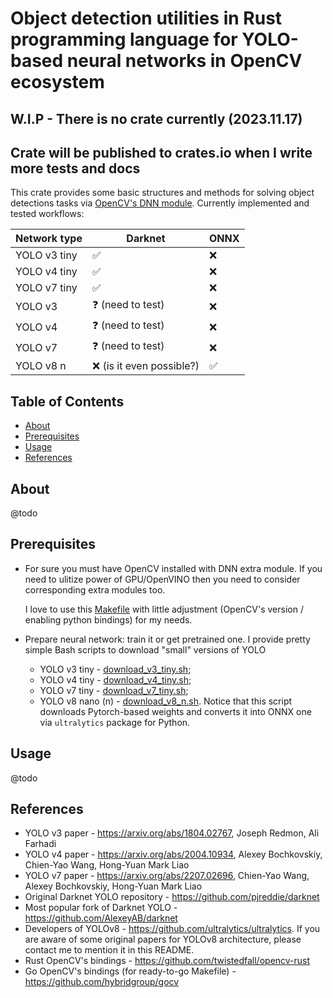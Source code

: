 # Object detection utilities in Rust programming language for YOLO-based neural networks in OpenCV ecosystem

## W.I.P - There is no crate currently (2023.11.17)
## Crate will be published to crates.io when I write more tests and docs

This crate provides some basic structures and methods for solving object detections tasks via [OpenCV's DNN module](https://docs.opencv.org/4.8.0/d2/d58/tutorial_table_of_content_dnn.html). Currently implemented and tested workflows:

| Network type  | Darknet | ONNX |
| ------------- | ------------- | ------------- |
| YOLO v3 tiny  | :white_check_mark:  | :x:  |
| YOLO v4 tiny  | :white_check_mark:  | :x:  |
| YOLO v7 tiny  | :white_check_mark:   | :x:  |
| YOLO v3  | :question: (need to test)  | :x:  |
| YOLO v4  | :question: (need to test)  | :x:  |
| YOLO v7 | :question: (need to test)  | :x:  |
| YOLO v8 n  | :x: (is it even possible?) | :white_check_mark:  |

## Table of Contents

- [About](#about)
- [Prerequisites](#prerequisites)
- [Usage](#usage)
- [References](#references)

## About
@todo

## Prerequisites

* For sure you must have OpenCV installed with DNN extra module. If you need to ulitize power of GPU/OpenVINO then you need to consider corresponding extra modules too.
    
    I love to use this [Makefile](https://github.com/hybridgroup/gocv/blob/release/Makefile) with little adjustment (OpenCV's version / enabling python bindings) for my needs.

* Prepare neural network: train it or get pretrained one. I provide pretty simple Bash scripts to download "small" versions of YOLO
    * YOLO v3 tiny - [download_v3_tiny.sh](download_v3_tiny.sh);
    * YOLO v4 tiny - [download_v4_tiny.sh](download_v4_tiny.sh);
    * YOLO v7 tiny - [download_v7_tiny.sh](download_v7_tiny.sh);
    * YOLO v8 nano (n) - [download_v8_n.sh](download_v8_n.sh). Notice that this script downloads Pytorch-based weights and converts it into ONNX one via `ultralytics` package for Python.
    
## Usage
@todo

## References
* YOLO v3 paper - https://arxiv.org/abs/1804.02767, Joseph Redmon, Ali Farhadi
* YOLO v4 paper - https://arxiv.org/abs/2004.10934, Alexey Bochkovskiy, Chien-Yao Wang, Hong-Yuan Mark Liao
* YOLO v7 paper - https://arxiv.org/abs/2207.02696, Chien-Yao Wang, Alexey Bochkovskiy, Hong-Yuan Mark Liao
* Original Darknet YOLO repository - https://github.com/pjreddie/darknet
* Most popular fork of Darknet YOLO - https://github.com/AlexeyAB/darknet
* Developers of YOLOv8 - https://github.com/ultralytics/ultralytics. If you are aware of some original papers for YOLOv8 architecture, please contact me to mention it in this README.
* Rust OpenCV's bindings - https://github.com/twistedfall/opencv-rust
* Go OpenCV's bindings (for ready-to-go Makefile) - https://github.com/hybridgroup/gocv

